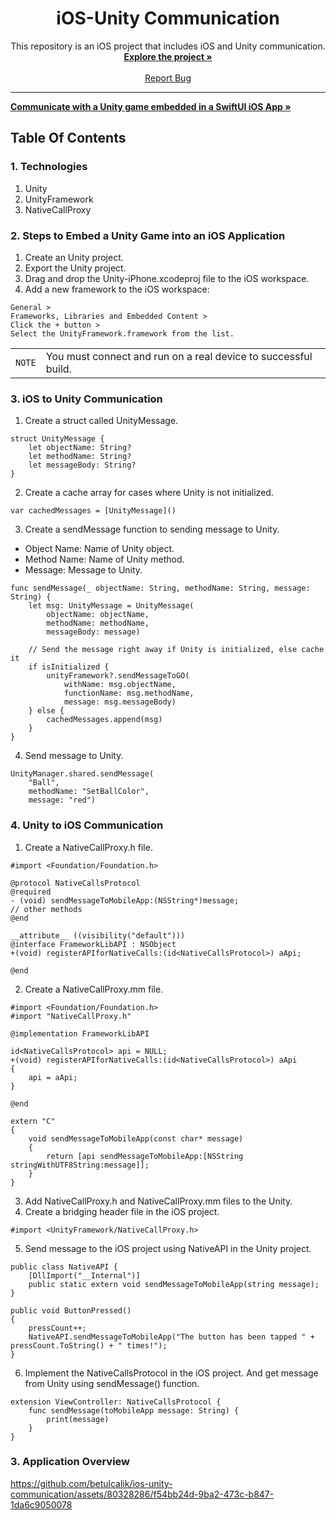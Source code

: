 <!-- PROJECT LOGO -->
<p align="center">
  <h1 align="center"> iOS-Unity Communication </h1>

  <p align="center">
    This repository is an iOS project that includes iOS and Unity communication.
    <br />
    <a href="https://github.com/betulcalik/ios-unity-communication/tree/main/ios-unity-communication"><strong>Explore the project »</strong></a>
    <br />
    <br />
    <a href="https://github.com/betulcalik/ios-unity-communication/issues">Report Bug</a>
  </p>
</p>

---
<!-- Article and code links -->

<a href="https://medium.com/mop-developers/communicate-with-a-unity-game-embedded-in-a-swiftui-ios-app-1cefb38ff439"><strong>Communicate with a Unity game embedded in a SwiftUI iOS App »</strong></a>

<!-- Table Of Contents -->

## Table Of Contents

### 1. Technologies
1. Unity
2. UnityFramework
3. NativeCallProxy

### 2. Steps to Embed a Unity Game into an iOS Application
1. Create an Unity project.
2. Export the Unity project.
3. Drag and drop the Unity-iPhone.xcodeproj file to the iOS workspace.
4. Add a new framework to the iOS workspace: 
```
General >
Frameworks, Libraries and Embedded Content >
Click the + button >
Select the UnityFramework.framework from the list.
```

| | |
|-|-|
|`NOTE` | You must connect and run on a real device to successful build. |

### 3. iOS to Unity Communication
1. Create a struct called UnityMessage.
```
struct UnityMessage {
    let objectName: String?
    let methodName: String?
    let messageBody: String?
}
```
2. Create a cache array for cases where Unity is not initialized.
```
var cachedMessages = [UnityMessage]()
```
3. Create a sendMessage function to sending message to Unity.
* Object Name: Name of Unity object.
* Method Name: Name of Unity method.
* Message: Message to Unity.

```
func sendMessage(_ objectName: String, methodName: String, message: String) {
    let msg: UnityMessage = UnityMessage(
        objectName: objectName,
        methodName: methodName,
        messageBody: message)

    // Send the message right away if Unity is initialized, else cache it
    if isInitialized {
        unityFramework?.sendMessageToGO(
            withName: msg.objectName,
            functionName: msg.methodName,
            message: msg.messageBody)
    } else {
        cachedMessages.append(msg)
    }
}
```
4. Send message to Unity.
```
UnityManager.shared.sendMessage(
    "Ball",
    methodName: "SetBallColor",
    message: "red")
```

### 4. Unity to iOS Communication

1. Create a NativeCallProxy.h file.

```
#import <Foundation/Foundation.h>

@protocol NativeCallsProtocol
@required
- (void) sendMessageToMobileApp:(NSString*)message;
// other methods
@end

__attribute__ ((visibility("default")))
@interface FrameworkLibAPI : NSObject
+(void) registerAPIforNativeCalls:(id<NativeCallsProtocol>) aApi;

@end
```

2. Create a NativeCallProxy.mm file.

```
#import <Foundation/Foundation.h>
#import "NativeCallProxy.h"

@implementation FrameworkLibAPI

id<NativeCallsProtocol> api = NULL;
+(void) registerAPIforNativeCalls:(id<NativeCallsProtocol>) aApi
{
    api = aApi;
}

@end

extern "C"
{
    void sendMessageToMobileApp(const char* message)
    {
        return [api sendMessageToMobileApp:[NSString stringWithUTF8String:message]];
    }
}
```

3. Add NativeCallProxy.h and NativeCallProxy.mm files to the Unity.
4. Create a bridging header file in the iOS project.

```
#import <UnityFramework/NativeCallProxy.h>
```

5. Send message to the iOS project using NativeAPI in the Unity project.

```
public class NativeAPI {
    [DllImport("__Internal")]
    public static extern void sendMessageToMobileApp(string message);
}

public void ButtonPressed()
{
    pressCount++;
    NativeAPI.sendMessageToMobileApp("The button has been tapped " + pressCount.ToString() + " times!");
}

```

6. Implement the NativeCallsProtocol in the iOS project. And get message from Unity using sendMessage() function.

```
extension ViewController: NativeCallsProtocol {
    func sendMessage(toMobileApp message: String) {
        print(message)
    }
}
```

### 3. Application Overview

https://github.com/betulcalik/ios-unity-communication/assets/80328286/f54bb24d-9ba2-473c-b847-1da6c9050078


